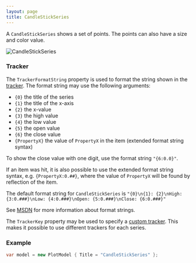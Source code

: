 ```yaml
---
layout: page
title: CandleStickSeries
---
```


A `CandleStickSeries` shows a set of points. The points can also have a size and color value.

![CandleStickSeries](/public/images/documentation/series/CandleStickSeries.png)


### Tracker

The `TrackerFormatString` property is used to format the string shown in the [tracker](../tracker). The format string may use the following arguments:

- `{0}` the title of the series
- `{1}` the title of the x-axis
- `{2}` the x-value
- `{3}` the high value
- `{4}` the low value
- `{5}` the open value
- `{6}` the close value
- `{PropertyX}` the value of `PropertyX` in the item (extended format string syntax)

To show the close value with one digit, use the format string `"{6:0.0}"`.

If an item was hit, it is also possible to use the extended format string syntax, e.g. `{PropertyX:0.##}`, where the value of `PropertyX` will be found by reflection of the item.

The default format string for `CandleStickSeries` is `"{0}\n{1}: {2}\nHigh: {3:0.###}\nLow: {4:0.###}\nOpen: {5:0.###}\nClose: {6:0.###}"`

See [MSDN](http://msdn.microsoft.com/en-us/library/system.string.format(v=vs.110).aspx) for more information about format strings.

The `TrackerKey` property may be used to specify a [custom tracker](../tracker). This makes it possible to use different trackers for each series.

### Example

``` csharp
var model = new PlotModel { Title = "CandleStickSeries" };
```
